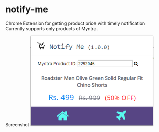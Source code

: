 # notify-me
Chrome Extension for getting product price with timely notification
Currently supports only products of Myntra.

Screenshot
![screenshot](https://raw.githubusercontent.com/ArjunAce/notify-me/master/Notify_me%20screenshot.png)

